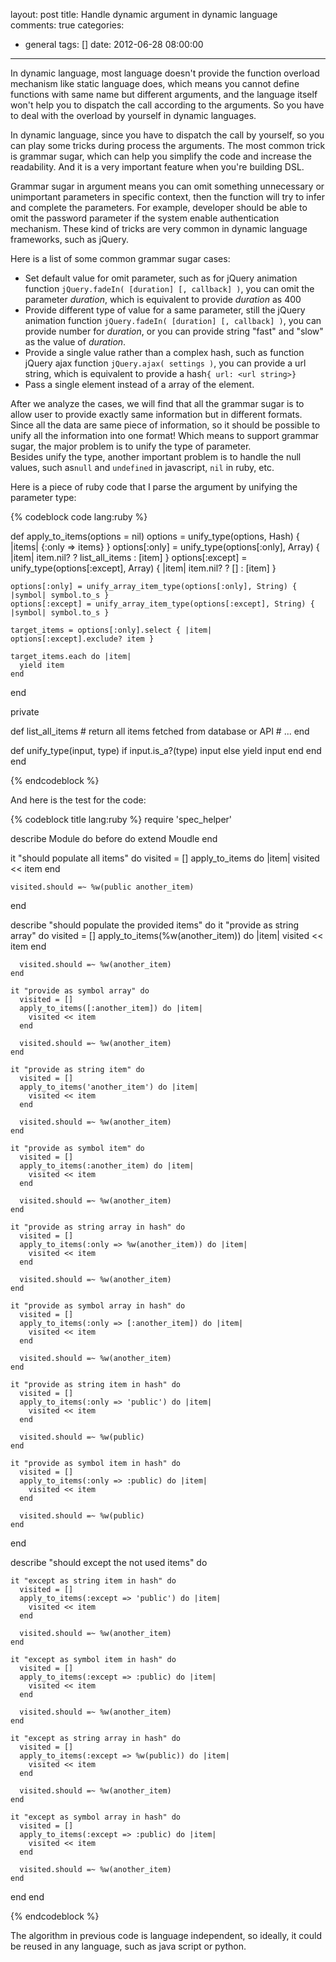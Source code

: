 layout: post
title: Handle dynamic argument in dynamic language
comments: true
categories:
  - general
tags: []
date: 2012-06-28 08:00:00
---
In dynamic language, most language doesn't provide the function overload mechanism like static language does, which means you cannot define functions with same name but different arguments, and the language itself won't help you to dispatch the call according to the arguments.
So you have to deal with the overload by yourself in dynamic languages.

In dynamic language, since you have to dispatch the call by yourself, so you can play some tricks during process the arguments. The most common trick is grammar sugar, which can help you simplify the code and increase the readability. And it is a very important feature when you're building DSL.

Grammar sugar in argument means you can omit something unnecessary or unimportant parameters in specific context, then the function will try to infer and complete the parameters. For example, developer should be able to omit the password parameter if the system enable authentication mechanism. These kind of tricks are very common in dynamic language frameworks, such as jQuery.

Here is a list of some common grammar sugar cases:

* Set default value for omit parameter, such as for jQuery animation function `jQuery.fadeIn( [duration] [, callback] )`, you can omit the parameter _duration_, which is equivalent to provide _duration_ as 400
* Provide different type of value for a same parameter, still the jQuery animation function `jQuery.fadeIn( [duration] [, callback] )`, you can provide number for _duration_, or you can provide string "fast" and "slow" as the value of _duration_.
* Provide a single value rather than a complex hash, such as function jQuery ajax function `jQuery.ajax( settings )`, you can provide a url string, which is equivalent to provide a hash`{ url: <url string>}`
* Pass a single element instead of a array of the element.

After we analyze the cases, we will find that all the grammar sugar is to allow user to provide exactly same information but in different formats. Since all the data are same piece of information, so it should be possible to unify all the information into one format! Which means to support grammar sugar, the major problem is to unify the type of parameter.   
Besides unify the type, another important problem is to handle the null values, such as`null` and `undefined` in javascript, `nil` in ruby, etc.

Here is a piece of ruby code that I parse the argument by unifying the parameter type:

{% codeblock code lang:ruby %}

  def apply_to_items(options = nil)
    options = unify_type(options, Hash) { |items| {:only => items} }
    options[:only] = unify_type(options[:only], Array) { |item| item.nil? ? list_all_items : [item]  }
    options[:except] = unify_type(options[:except], Array) { |item| item.nil? ? [] : [item] }

    options[:only] = unify_array_item_type(options[:only], String) { |symbol| symbol.to_s }
    options[:except] = unify_array_item_type(options[:except], String) { |symbol| symbol.to_s }

    target_items = options[:only].select { |item| options[:except].exclude? item }

    target_items.each do |item|
      yield item
    end
  end

  private

  def list_all_items
	# return all items fetched from database or API
	# ...
  end

  def unify_type(input, type)
    if input.is_a?(type)
      input
    else
      yield input
    end
  end
end

{% endcodeblock %}

And here is the test for the code:

{% codeblock title lang:ruby %}
require 'spec_helper'

describe Module  do
  before do
    extend Moudle
  end

  it "should populate all items" do
    visited = []
    apply_to_items do |item|
      visited << item
    end

    visited.should =~ %w(public another_item)
  end

  describe "should populate the provided items" do
    it "provide as string array" do
      visited = []
      apply_to_items(%w(another_item)) do |item|
        visited << item
      end

      visited.should =~ %w(another_item)
    end

    it "provide as symbol array" do
      visited = []
      apply_to_items([:another_item]) do |item|
        visited << item
      end

      visited.should =~ %w(another_item)
    end

    it "provide as string item" do
      visited = []
      apply_to_items('another_item') do |item|
        visited << item
      end

      visited.should =~ %w(another_item)
    end

    it "provide as symbol item" do
      visited = []
      apply_to_items(:another_item) do |item|
        visited << item
      end

      visited.should =~ %w(another_item)
    end

    it "provide as string array in hash" do
      visited = []
      apply_to_items(:only => %w(another_item)) do |item|
        visited << item
      end

      visited.should =~ %w(another_item)
    end

    it "provide as symbol array in hash" do
      visited = []
      apply_to_items(:only => [:another_item]) do |item|
        visited << item
      end

      visited.should =~ %w(another_item)
    end

    it "provide as string item in hash" do
      visited = []
      apply_to_items(:only => 'public') do |item|
        visited << item
      end

      visited.should =~ %w(public)
    end

    it "provide as symbol item in hash" do
      visited = []
      apply_to_items(:only => :public) do |item|
        visited << item
      end

      visited.should =~ %w(public)
    end
  end

  describe "should except the not used items" do

    it "except as string item in hash" do
      visited = []
      apply_to_items(:except => 'public') do |item|
        visited << item
      end

      visited.should =~ %w(another_item)
    end

    it "except as symbol item in hash" do
      visited = []
      apply_to_items(:except => :public) do |item|
        visited << item
      end

      visited.should =~ %w(another_item)
    end

    it "except as string array in hash" do
      visited = []
      apply_to_items(:except => %w(public)) do |item|
        visited << item
      end

      visited.should =~ %w(another_item)
    end

    it "except as symbol array in hash" do
      visited = []
      apply_to_items(:except => :public) do |item|
        visited << item
      end

      visited.should =~ %w(another_item)
    end
  end
end

{% endcodeblock %}

The algorithm in previous code is language independent, so ideally, it could be reused in any language, such as java script or python.
  